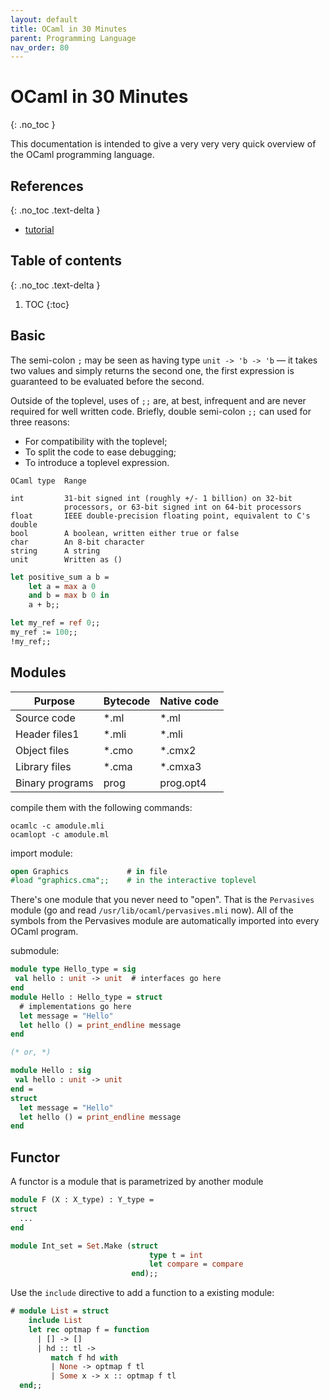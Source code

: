 ```yaml
---
layout: default
title: OCaml in 30 Minutes
parent: Programming Language
nav_order: 80
---
```


# OCaml in 30 Minutes
{: .no_toc }

This documentation is intended to give a very very very quick overview of the OCaml programming language.

## References
{: .no_toc .text-delta }

- [tutorial](https://ocaml.org/learn/tutorials/)

## Table of contents
{: .no_toc .text-delta }

1. TOC
{:toc}

## Basic

The semi-colon `;` may be seen as having type `unit -> 'b -> 'b` — it takes two values and simply returns the second one, the first expression is guaranteed to be evaluated before the second.

Outside of the toplevel, uses of `;;` are, at best, infrequent and are never required for well written code. Briefly, double semi-colon `;;` can used for three reasons:

- For compatibility with the toplevel;
- To split the code to ease debugging;
- To introduce a toplevel expression.

```
OCaml type  Range

int         31-bit signed int (roughly +/- 1 billion) on 32-bit
            processors, or 63-bit signed int on 64-bit processors
float       IEEE double-precision floating point, equivalent to C's double
bool        A boolean, written either true or false
char        An 8-bit character
string      A string
unit        Written as ()
```

```ocaml
let positive_sum a b = 
    let a = max a 0
    and b = max b 0 in
    a + b;;
```

```ocaml
let my_ref = ref 0;;
my_ref := 100;;
!my_ref;;
```

## Modules

| Purpose         | Bytecode | Native code |
| --------------- | -------- | ----------- |
| Source code     | *.ml     | *.ml        |
| Header files1   | *.mli    | *.mli       |
| Object files    | *.cmo    | *.cmx2      |
| Library files   | *.cma    | *.cmxa3     |
| Binary programs | prog     | prog.opt4   |

compile them with the following commands:

```
ocamlc -c amodule.mli
ocamlopt -c amodule.ml
```

import module:

```ocaml
open Graphics             # in file
#load "graphics.cma";;    # in the interactive toplevel
```

There's one module that you never need to "open". That is the `Pervasives` module (go and read `/usr/lib/ocaml/pervasives.mli` now). All of the symbols from the Pervasives module are automatically imported into every OCaml program.

submodule:

```ocaml
module type Hello_type = sig
 val hello : unit -> unit  # interfaces go here
end
module Hello : Hello_type = struct
  # implementations go here
  let message = "Hello"
  let hello () = print_endline message
end

(* or, *)

module Hello : sig
 val hello : unit -> unit
end = 
struct
  let message = "Hello"
  let hello () = print_endline message
end
```

## Functor

A functor is a module that is parametrized by another module

```ocaml
module F (X : X_type) : Y_type =
struct
  ...
end

module Int_set = Set.Make (struct
                               type t = int
                               let compare = compare
                           end);;
```

Use the `include` directive to add a function to a existing module:

```ocaml
# module List = struct
    include List
    let rec optmap f = function
      | [] -> []
      | hd :: tl ->
         match f hd with
         | None -> optmap f tl
         | Some x -> x :: optmap f tl
  end;;
```







